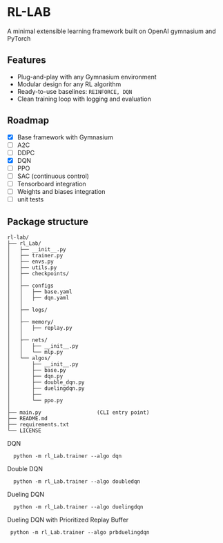 # RL-LAB

A minimal extensible learning framework built on OpenAI gymnasium and PyTorch

## Features
- Plug-and-play with any Gymnasium environment
- Modular design for any RL algorithm
- Ready-to-use baselines: `REINFORCE, DQN`
- Clean training loop with logging and evaluation

## Roadmap
- [x] Base framework with Gymnasium
- [ ] A2C
- [ ] DDPC
- [x] DQN
- [ ] PPO
- [ ] SAC (continuous control)
- [ ] Tensorboard integration
- [ ] Weights and biases integration
- [ ] unit tests

## Package structure
```
rl-lab/
├── rl_Lab/
│   ├── __init__.py
│   ├── trainer.py
│   ├── envs.py
│   ├── utils.py
│   ├── checkpoints/
│   │
│   ├── configs
│   │   ├── base.yaml
│   │   ├── dqn.yaml
│   │
│   ├── logs/
│   │
│   ├── memory/
│   │   ├── replay.py
│   │
│   ├── nets/
│   │   ├── __init__.py
│   │   └── mlp.py
│   └── algos/
│       ├── __init__.py
│       ├── base.py
│       ├── dqn.py     
│       ├── double_dqn.py     
│       ├── duelingdqn.py     
│       ├── 
│       └── ppo.py           
│    
├── main.py                  (CLI entry point)
├── README.md
├── requirements.txt
└── LICENSE

```

DQN
```
  python -m rl_Lab.trainer --algo dqn
```

Double DQN
```
  python -m rl_Lab.trainer --algo doubledqn
```

Dueling DQN
```
  python -m rl_Lab.trainer --algo duelingdqn
```
    
Dueling DQN with Prioritized Replay Buffer
```
 python -m rl_Lab.trainer --algo prbduelingdqn 
```